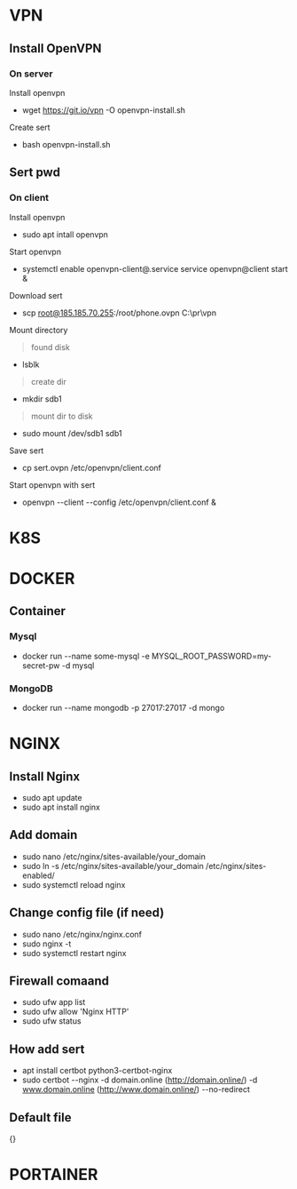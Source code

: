 # VPN
## Install OpenVPN

### On server 

Install openvpn
- wget https://git.io/vpn -O openvpn-install.sh

Create sert
- bash openvpn-install.sh

Sert pwd 
-

### On client 

Install openvpn
- sudo  apt intall openvpn

Start openvpn 
- systemctl enable openvpn-client@.service service openvpn@client start &

Download  sert
- scp root@185.185.70.255:/root/phone.ovpn C:\pr\vpn

Mount directory
> found disk
- lsblk
> create dir
- mkdir sdb1
> mount dir to disk
- sudo mount /dev/sdb1 sdb1

Save sert
- cp sert.ovpn /etc/openvpn/client.conf

Start openvpn with sert 
- openvpn --client --config /etc/openvpn/client.conf & 

# K8S

# DOCKER

## Container
### Mysql
- docker run --name some-mysql -e MYSQL_ROOT_PASSWORD=my-secret-pw -d mysql
### MongoDB
- docker run --name mongodb  -p 27017:27017 -d mongo

# NGINX
## Install Nginx
- sudo apt update
- sudo apt install nginx
## Add domain
- sudo nano /etc/nginx/sites-available/your_domain
- sudo ln -s /etc/nginx/sites-available/your_domain /etc/nginx/sites-enabled/
- sudo systemctl reload nginx
## Change config file (if need)
- sudo nano /etc/nginx/nginx.conf
- sudo nginx -t
- sudo systemctl restart nginx
## Firewall comaand
- sudo ufw app list
- sudo ufw allow 'Nginx HTTP'
- sudo ufw status
## How add sert
- apt install certbot python3-certbot-nginx
- sudo certbot --nginx -d domain.online (http://domain.online/)  -d www.domain.online (http://www.domain.online/) --no-redirect
## Default file
{}

# PORTAINER
